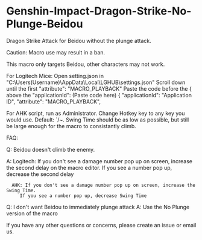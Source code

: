 # Genshin-Impact-Dragon-Strike-No-Plunge-Beidou
Dragon Strike Attack for Beidou  without the plunge attack.

Caution: Macro use may result in a ban.

This macro only targets Beidou, other characters may not work.

For Logitech Mice: Open setting.json in "C:\Users(Username)\AppData\Local\LGHUB\settings.json" Scroll down until the first "attribute": "MACRO_PLAYBACK" Paste the code before the { above the "applicationId": (Paste code here) { "applicationId": "Application ID", "attribute": "MACRO_PLAYBACK",

For AHK script, run as Administrator. Change Hotkey key to any key you would use. Default: `/~. Swing Time should be as low as possible, but still be large enough for the macro to consistantly climb.

FAQ:

   Q: Beidou doesn't climb the enemy.
   
   
   A: 
      Logitech: If you don't see a damage number pop up on screen, increase the second delay on the macro editor. 
             If you see a number pop up, decrease the second delay
    
      AHK: If you don't see a damage number pop up on screen, increase the Swing Time.
         If you see a number pop up, decrease Swing Time

Q: I don't want Beidou to immediately plunge attack
A: Use the No Plunge version of the macro

If you have any other questions or concerns, please create an issue or email us.
